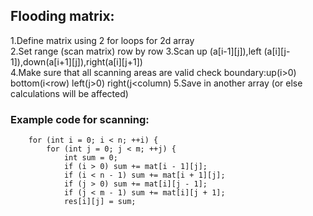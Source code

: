 ## Flooding matrix:
  1.Define matrix using 2 for loops for 2d array  
  2.Set range (scan matrix)  row by row
  3.Scan up (a[i-1][j]),left (a[i][j-1]),down(a[i+1][j]),right(a[i][j+1])  
  4.Make sure that all scanning areas are valid  check boundary:up(i>0) bottom(i<row) left(j>0) right(j<column)
  5.Save in another array (or else calculations will be affected)  
  
### Example code for scanning:
```
    for (int i = 0; i < n; ++i) {
        for (int j = 0; j < m; ++j) {
            int sum = 0;
            if (i > 0) sum += mat[i - 1][j];
            if (i < n - 1) sum += mat[i + 1][j];
            if (j > 0) sum += mat[i][j - 1];
            if (j < m - 1) sum += mat[i][j + 1];
            res[i][j] = sum;
```
